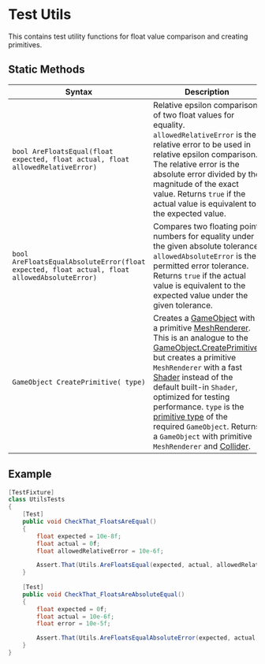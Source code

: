 # Test Utils

This contains test utility functions for float value comparison and creating primitives.

## Static Methods

| Syntax                                                       | Description                                                  |
| ------------------------------------------------------------ | ------------------------------------------------------------ |
| `bool AreFloatsEqual(float expected, float actual, float allowedRelativeError)` | Relative epsilon comparison of two float values for equality. `allowedRelativeError` is the relative error to be used in relative epsilon comparison. The relative error is the absolute error divided by the magnitude of the exact value. Returns `true` if the actual value is equivalent to the expected value. |
| `bool AreFloatsEqualAbsoluteError(float expected, float actual, float allowedAbsoluteError)` | Compares two floating point numbers for equality under the given absolute tolerance. `allowedAbsoluteError` is the permitted error tolerance. Returns `true` if the actual value is equivalent to the expected value under the given tolerance. |
| `GameObject CreatePrimitive( type)`                          | Creates a [GameObject](https://docs.unity3d.com/ScriptReference/GameObject.html) with a primitive [MeshRenderer](https://docs.unity3d.com/ScriptReference/MeshRenderer.html). This is an analogue to the [GameObject.CreatePrimitive](https://docs.unity3d.com/ScriptReference/GameObject.CreatePrimitive.html), but creates a primitive `MeshRenderer` with a fast [Shader](https://docs.unity3d.com/ScriptReference/Shader.html) instead of the default built-in `Shader`, optimized for testing performance.  `type` is the [primitive type](https://docs.unity3d.com/ScriptReference/PrimitiveType.html) of the required `GameObject`. Returns a `GameObject` with primitive `MeshRenderer` and [Collider](https://docs.unity3d.com/ScriptReference/Collider.html). |

## Example

```c#
[TestFixture]
class UtilsTests
{
    [Test]
    public void CheckThat_FloatsAreEqual()
    {
        float expected = 10e-8f;
        float actual = 0f;
        float allowedRelativeError = 10e-6f;

        Assert.That(Utils.AreFloatsEqual(expected, actual, allowedRelativeError), Is.True);
    }
	
    [Test]
    public void CheckThat_FloatsAreAbsoluteEqual()
    {
        float expected = 0f;
        float actual = 10e-6f;
        float error = 10e-5f;

        Assert.That(Utils.AreFloatsEqualAbsoluteError(expected, actual, error), Is.True);
    }
}
```


